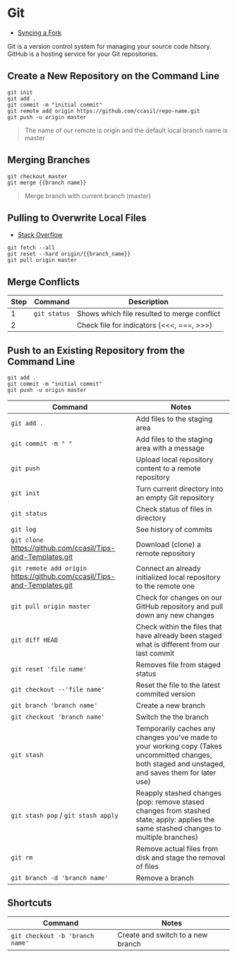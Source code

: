 # Git

* [Syncing a Fork](https://help.github.com/articles/syncing-a-fork/)

Git is a version control system for managing your source code hitsory.
GitHub is a hosting service for your Git repositories.

## Create a New Repository on the Command Line

`git init`  
`git add .`  
`git commit -m "initial commit"`  
`git remote add origin https://github.com/ccasil/repo-name.git`  
`git push -u origin master`  
>The name of our remote is origin and the default local branch name is master

## Merging Branches

`git checkout master`  
`git merge {{branch name}}`
>Merge branch with current branch (master)

## Pulling to Overwrite Local Files

* [Stack Overflow](https://stackoverflow.com/questions/1125968/how-do-i-force-git-pull-to-overwrite-local-files)

`git fetch --all`  
`git reset --hard origin/{{branch_name}}`  
`git pull origin master`

## Merge Conflicts

Step |   Command    | Description
--- |   --- |   ---
1   |   `git status` |  Shows which file resulted to merge conflict  
2   |       |   Check file for indicators (<<<, ===, >>>)

## Push to an Existing Repository from the Command Line

`git add .`  
`git commit -m "initial commit"`  
`git push -u origin master`  

Command |   Notes
--- |   ---
`git add .` |   Add files to the staging area
`git commit -m " "`  | Add files to the staging area with a message
`git push`  | Upload local repository content to a remote repository
`git init`  | Turn current directory into an empty Git repository
`git status`  |  Check status of files in directory
`git log` | See history of commits
`git clone`  <https://github.com/ccasil/Tips-and-Templates.git> |   Download (clone) a remote repository
`git remote add origin` <https://github.com/ccasil/Tips-and-Templates.git>   |   Connect an already initialized local repository to the remote one
`git pull origin master`   |   Check for changes on our GitHub repository and pull down any new changes
`git diff HEAD`   |   Check within the files that have already been staged what is different from our last commit
`git reset 'file name'`   |   Removes file from staged status
`git checkout --'file name'`  |   Reset the file to the latest commited version
`git branch 'branch name'`    |   Create a new branch
`git checkout 'branch name'`  |   Switch the the branch
`git stash`   |   Temporarily caches any changes you've made to your working copy (Takes uncommitted changes, both staged and unstaged, and saves them for later use)
`git stash pop` / `git stash apply` |   Reapply stashed changes (pop: remove stased changes from stashed state; apply: applies the same stashed changes to multiple branches)
`git rm`  |   Remove actual files from disk and stage the removal of files
`git branch -d 'branch name'` |   Remove a branch

## Shortcuts

Command |   Notes
--- |   ---
`git checkout -b 'branch name'`   |   Create and switch to a new branch